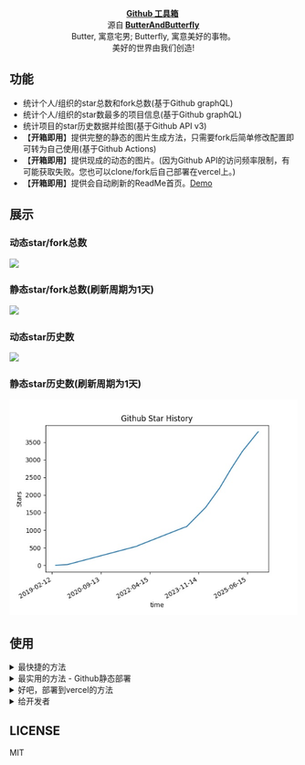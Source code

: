 <p align="center">
      <strong>
        <a href="https://github.com/ButterAndButterfly/GithubTools" target="_blank">Github 工具箱</a>&nbsp;
      </strong>
  <br>
      源自<strong>
        <a href="https://github.com/ButterAndButterfly" target="_blank">ButterAndButterfly</a><br>
      </strong>  
        Butter, 寓意宅男; Butterfly, 寓意美好的事物。 
        <br/> 美好的世界由我们创造!  
</p>

## 功能  
+ 统计个人/组织的star总数和fork总数(基于Github graphQL)
+ 统计个人/组织的star数最多的项目信息(基于Github graphQL)
+ 统计项目的star历史数据并绘图(基于Github API v3)
+ 【**开箱即用**】提供完整的静态的图片生成方法，只需要fork后简单修改配置即可转为自己使用(基于Github Actions)
+ 【**开箱即用**】提供现成的动态的图片。(因为Github API的访问频率限制，有可能获取失败。您也可以clone/fork后自己部署在vercel上。)
+ 【**开箱即用**】提供会自动刷新的ReadMe首页。[Demo](https://github.com/ButterAndButterfly/GithubTools/tree/master/data)

## 展示
### 动态star/fork总数
![](https://img.shields.io/badge/dynamic/json?label=Total%20Stars&cacheSeconds=3600&query=stars&url=https://github.nicelee.vercel.app/s/nICEnnnnnnnLee)  
### 静态star/fork总数(刷新周期为1天)
![](https://img.shields.io/badge/dynamic/json?label=Total%20Stars&cacheSeconds=3600&query=stars&url=https://raw.githubusercontent.com/ButterAndButterfly/GithubTools/master/data/total.json)  

### 动态star历史数
![](https://github.nicelee.vercel.app/h/nICEnnnnnnnLee/bilibilidown?div=4)  

### 静态star历史数(刷新周期为1天)
![](https://raw.githubusercontent.com/ButterAndButterfly/GithubTools/master/data/stars_history.jpg) 

## 使用  
<details>
<summary>最快捷的方法</summary>


+ 某人或组织的star/fork 总数: 
    + json信息：
        + 链接：`https://github.nicelee.vercel.app/s/{user}` 
        + 举例：<https://github.nicelee.vercel.app/s/nICEnnnnnnnLee>  
    + 有了这个，我们可以根据`shields.io`的接口提供图片：
        + 链接：`https://img.shields.io/badge/dynamic/json?label=Total%20Stars&cacheSeconds=3600&query=stars&url={查询接口}`
        + 举例：<https://img.shields.io/badge/dynamic/json?label=Total%20Stars&cacheSeconds=3600&query=stars&url=https://github.nicelee.vercel.app/s/nICEnnnnnnnLee> 
+ 某项目的star历史图：
    + 链接：`https://github.nicelee.vercel.app/h/{owner}/{repo}`
    + 举例：<https://github.nicelee.vercel.app/h/nICEnnnnnnnLee/bilibilidown?div=4>  
    + 可以通过适当增大`div`参数来增加取样点  

+ 因为**Github API的访问频率限制**，有可能获取失败。
</details>


<details>
<summary>最实用的方法 - Github静态部署</summary>


+ 原理： 使用Github Actions周期(默认每天)查询并保存生成的相关数据，访问静态数据即可。  
+ 步骤：
    1. fork本项目，并**激活Actions**
    2. 修改`config.json`
    ```
    {
        "token":"token", //因为安全需要，最好在项目里面设置，此处可不填
        "tasks":[ // tasks 是一个任务数组，可根据需要删除或增加任务
            {
                "type": "get_total_stars_and_forks", //获取某用户/组织的stars和forks总数
                "name":"nICEnnnnnnnLee",             // 可以是user 或者 organization 或者任意相加，比如nICEnnnnnnnLee+ButterAndButterfly
                "output":"data/total.json"           // 保存的路径
            },{
                "type": "get_stars_history",         //获取某项目的star历史图
                "name":"nICEnnnnnnnLee",             // 可以是user 或者 organization
                "repo":"BilibiliDown",               // repo的名字
                "div":7,                             // 可以增大`div`参数来增加取样点
                "output":"data/stars_history.jpg"    // 保存的路径
            },{
                "type": "get_top_star_repos",
                "name":"ButterAndButterfly",         // 可以是user 或者 organization
                "top":3,                             // 获取star数最多的TOP个
                "output":"data/top/ButterAndButterfly/top4.json"
            },{
                "type": "get_top_star_repos",
                "name":"nICEnnnnnnnLee",
                "top":4,
                "output":"data/top/nICEnnnnnnnLee/top4.json"
            },{
                "type": "render_template",  // 根据前面任务获取的数据来渲染模板，请确认模板里面的变量在前文已经生成，否则会报错
                "template_path":"README_template.md",
                "output":"README.md"  // 可以fork后将配置改为README.md，并将项目名改为你的用户名
            }
        ]
    }
    ```
    4. 图片和数据会周期性地刷新，接下来是怎样访问的问题了。  
        + Github raw：  
        ```
        https://raw.githubusercontent.com/{owner}/{repo}/master/{path}
        举例： https://raw.githubusercontent.com/ButterAndButterfly/GithubTools/master/data/total.json
        然后由img.shields.io生成图片，样式什么的可以自定义
        ```
        + jsdelivr CDN：
        ```
        https://cdn.jsdelivr.net/gh/{owner}/{repo}@master/{path}
        举例： https://cdn.jsdelivr.net/gh/ButterAndButterfly/Q-Gif-ImgBed@master/2020/8/1/nICEnnnnnnnLee-1596288015648.gif
        ```
</details>


<details>
<summary>好吧，部署到vercel的方法</summary>


+ 简介： 提供现成的Serverless实现和配置
+ 步骤：
    1. [可选0-1]fork本项目，vercel上直接根据现有的项目新建
    1. [可选0-2]克隆项目到本地，命令行cd 到目录后直接`vercel`(需要本地存在vercel环境)
    2. 生成自己的`token`，权限不必给多（[参考](https://docs.github.com/en/graphql/guides/forming-calls-with-graphql#authenticating-with-graphql)）。点击[传送门](https://github.com/settings/tokens)  
    3. 在vercel网页端的项目管理里面，设置环境变量   
        + 链接:`https://vercel.com/{vercel用户名}/{vercel项目名}/settings/environment-variables`
        + `name`为`MY_GITHUB_TOKEN`
        + `value`为刚刚生成的token
    4. 相关接口：
    ```
    json信息：{domain}/s/{user}
    某项目的star历史图：{domain}/h/{owner}/{repo}`
    ```        
 
</details>


<details>
<summary>给开发者</summary>


+ 有关数据查询的内容主要在`core/github.py`里面
+ Star历史折线图绘制在`core/github_star_history.py`里面
```
伪代码
from core import github, github_star_history

total_dic = github.query_total(user, token)
total_dic: {"stars":123,"forks":456}

top_repos_list = github.query_top(user, token, 3)
top_repos_list: [{
	"name": "BilibiliDown",
	"stargazerCount": 334,
	"forkCount": 51,
	"description": "xxx"
}, {
	"name": "BilibiliLiveRecorder",
	"stargazerCount": 184,
	"forkCount": 34,
	"description": "xxx"
}, {
	"name": "LiveRecorder",
	"stargazerCount": 56,
	"forkCount": 8,
	"description": "xxx"
}]

history_dic = github.query_star_history(user, repo, token, div = 7)
history_dic: {"2020-01-01":1, "2020-01-02":4, "2020-01-03":6, "2020-01-04":9 }
# key - 日期, value - 当天的star数量

jpg_bytes = github_star_history.draw(history_dic)
jpg_bytes: jpg图片的字节数组
```
</details>

## LICENSE
MIT 


